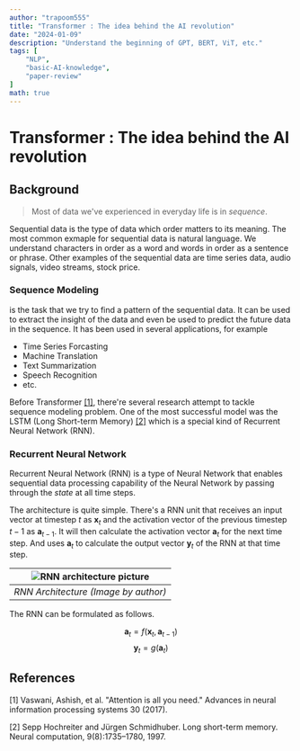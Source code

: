 ```yaml
---
author: "trapoom555"
title: "Transformer : The idea behind the AI revolution"
date: "2024-01-09"
description: "Understand the beginning of GPT, BERT, ViT, etc."
tags: [
    "NLP",
    "basic-AI-knowledge",
    "paper-review"
]
math: true
---
```


# Transformer : The idea behind the AI revolution

## Background

> Most of data we've experienced in everyday life is in *sequence*. 

Sequential data is the type of data which order matters to its meaning. The most common exmaple for sequential data is natural language. We understand characters in order as a word and words in order as a sentence or phrase. Other examples of the sequential data are time series data, audio signals, video streams, stock price.

### Sequence Modeling
is the task that we try to find a pattern of the sequential data. It can be used to extract the insight of the data and even be used to predict the future data in the sequence. It has been used in several applications, for example
- Time Series Forcasting
- Machine Translation
- Text Summarization
- Speech Recognition
- etc.

Before Transformer [[1]](#1), there're several research attempt to tackle sequence modeling problem.
One of the most successful model was the LSTM (Long Short-term Memory) [[2]](#2) which is a special kind of Recurrent Neural Network (RNN).

### Recurrent Neural Network

Recurrent Neural Network (RNN) is a type of Neural Network that enables sequential data processing capability of the Neural Network by passing through the *state* at all time steps. 

The architecture is quite simple. There's a RNN unit that receives an input vector at timestep $t$ as 
$\bm{x}_t$ and the activation vector of the previous timestep $t-1$ as $\bm{a}_{t-1}$. It will then calculate the activation vector $\bm{a}_t$ for the next time step. And uses $\bm{a}_t$ to calculate the output vector $\bm{y}_t$ of the RNN at that time step.

| ![RNN architecture picture](https://github.com/trapoom555/trapoom555-page/blob/main/static/images/transformer/RNN.png?raw=true) |
|:--:| 
| *RNN Architecture (Image by author)* |


The RNN can be formulated as follows.

$$\bm{a}_t = f(\bm{x}_t, \bm{a}_{t-1})$$
$$\bm{y}_t = g(\bm{a}_t)$$


## References
<a id="1">[1]</a> 
Vaswani, Ashish, et al. "Attention is all you need." Advances in neural information processing systems 30 (2017).

<a id="2">[2]</a>
Sepp Hochreiter and Jürgen Schmidhuber. Long short-term memory. Neural computation, 9(8):1735–1780, 1997.